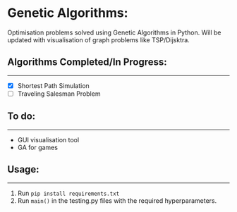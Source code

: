# Genetic Algorithms:

Optimisation problems solved using Genetic Algorithms in Python. Will be updated with visualisation of 
graph problems like TSP/Dijsktra. 

## Algorithms Completed/In Progress:
---
- [x] Shortest Path Simulation
- [ ] Traveling Salesman Problem

## To do:
---
* GUI visualisation tool
* GA for games

## Usage:
---
1. Run ```pip install requirements.txt```
2. Run ```main()``` in the testing.py files with the required hyperparameters.
